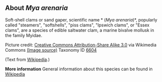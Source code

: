 **About *Mya arenaria***
-------------------------
Soft-shell clams or sand gaper, scientific name * (*Mya arenaria*)*, 
popularly called "steamers", "softshells", "piss clams", "Ipswich 
clams", or "Essex clams", are a species of edible saltwater clam, a 
marine bivalve mollusk in the family Myidae.


Picture credit: [Creative Commons Attribution-Share Alike 3.0](http://creativecommons.org/licenses/by-sa/3.0/) via Wikimedia Commons [(Image source)](https://en.wikipedia.org/wiki/File:Mya_arenaria.jpg)
Taxonomy ID [6604](https://www.uniprot.org/taxonomy/6604)

(Text from [Wikipedia](https://en.wikipedia.org/).)

**More information**
General information about this species can be found in [Wikipedia](https://en.wikipedia.org/wiki/Soft-shell_clam)
